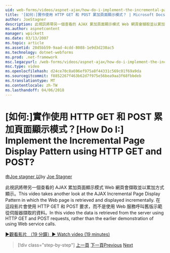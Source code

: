 ```yaml
---
uid: web-forms/videos/aspnet-ajax/how-do-i-implement-the-incremental-page-display-pattern-using-http-get-and-post
title: '[如何:]實作使用 HTTP GET 和 POST 累加頁面顯示模式？ | Microsoft Docs'
author: JoeStagner
description: 此視訊將帶另一個查看的 AJAX 累加頁面顯示模式 Web 網頁會擷取並以累加方式顯示。 在這段影片...
ms.author: aspnetcontent
manager: wpickett
ms.date: 03/13/2007
ms.topic: article
ms.assetid: 28d5bb59-9aad-4cdd-8088-1e9d3d230ac5
ms.technology: dotnet-webforms
ms.prod: .net-framework
msc.legacyurl: /web-forms/videos/aspnet-ajax/how-do-i-implement-the-incremental-page-display-pattern-using-http-get-and-post
msc.type: video
ms.openlocfilehash: d24ce70c8a696ef975a8f44331c569c01f69a9da
ms.sourcegitcommit: f8852267f463b62d7f975e56bea9aa3f68fbbdeb
ms.translationtype: MT
ms.contentlocale: zh-TW
ms.lasthandoff: 04/06/2018
---
```

<a name="how-do-i-implement-the-incremental-page-display-pattern-using-http-get-and-post"></a><span data-ttu-id="0a9bf-105">[如何:]實作使用 HTTP GET 和 POST 累加頁面顯示模式？</span><span class="sxs-lookup"><span data-stu-id="0a9bf-105">[How Do I:] Implement the Incremental Page Display Pattern using HTTP GET and POST?</span></span>
====================
<span data-ttu-id="0a9bf-106">由[Joe stagner 以](https://github.com/JoeStagner)</span><span class="sxs-lookup"><span data-stu-id="0a9bf-106">by [Joe Stagner](https://github.com/JoeStagner)</span></span>

<span data-ttu-id="0a9bf-107">此視訊將帶另一個查看的 AJAX 累加頁面顯示模式 Web 網頁會擷取並以累加方式顯示。</span><span class="sxs-lookup"><span data-stu-id="0a9bf-107">This video takes another look at the AJAX Incremental Page Display Pattern in which the Web page is retrieved and displayed incrementally.</span></span> <span data-ttu-id="0a9bf-108">在這段影片會使用 HTTP GET 和 POST 要求，而不是使用 Web 服務呼叫舊版示範從伺服器擷取的資料。</span><span class="sxs-lookup"><span data-stu-id="0a9bf-108">In this video the data is retrieved from the server using HTTP GET and POST requests, rather than the earlier demonstration of using Web service calls.</span></span>

[<span data-ttu-id="0a9bf-109">&#9654;觀看影片 （19 分鐘）</span><span class="sxs-lookup"><span data-stu-id="0a9bf-109">&#9654; Watch video (19 minutes)</span></span>](https://channel9.msdn.com/Blogs/ASP-NET-Site-Videos/how-do-i-implement-the-incremental-page-display-pattern-using-http-get-and-post)

> [!div class="step-by-step"]
> <span data-ttu-id="0a9bf-110">[上一頁](how-do-i-implement-the-ajax-incremental-page-display-pattern.md)
> [下一頁](how-do-i-use-the-aspnet-ajax-updateprogress-control.md)</span><span class="sxs-lookup"><span data-stu-id="0a9bf-110">[Previous](how-do-i-implement-the-ajax-incremental-page-display-pattern.md)
[Next](how-do-i-use-the-aspnet-ajax-updateprogress-control.md)</span></span>
